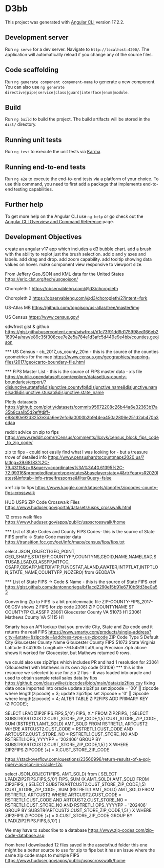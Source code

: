 # D3bb

This project was generated with [Angular CLI](https://github.com/angular/angular-cli) version 17.2.2.

## Development server

Run `ng serve` for a dev server. Navigate to `http://localhost:4200/`. The application will automatically reload if you change any of the source files.

## Code scaffolding

Run `ng generate component component-name` to generate a new component. You can also use `ng generate directive|pipe|service|class|guard|interface|enum|module`.

## Build

Run `ng build` to build the project. The build artifacts will be stored in the `dist/` directory.

## Running unit tests

Run `ng test` to execute the unit tests via [Karma](https://karma-runner.github.io).

## Running end-to-end tests

Run `ng e2e` to execute the end-to-end tests via a platform of your choice. To use this command, you need to first add a package that implements end-to-end testing capabilities.

## Further help

To get more help on the Angular CLI use `ng help` or go check out the [Angular CLI Overview and Command Reference](https://angular.io/cli) page.


## Development Objectives

create an angular v17 app which includes a d3 bubble chart.
add a brush with the ability to replot just the brush selection.
add x and y axes and labels.
add drag and drop.
add zoom capability.
add tooltip showing data values on hover.
make component view responsive to viewport size.

From Jeffery
GeoJSON and KML data for the United States
https://eric.clst.org/tech/usgeojson/

Choropleth 1
https://observablehq.com/@d3/choropleth

Choropleth 2
https://observablehq.com/@d3/choropleth/2?intent=fork

US-Atlas MB
https://github.com/topojson/us-atlas/tree/master/img

US Census
https://www.census.gov/

sdwfrost gist & github
https://gist.githubusercontent.com/sdwfrost/d1c73f91dd9d175998ed166eb216994a/raw/e89c35f308cee7e2e5a784e1d3afc5d449e9e4bb/counties.geojson

*** US Census - cb_2017_us_county_20m - this is the source of the counties geometries for the map
https://www.census.gov/geographies/mapping-files/2017/geo/carto-boundary-file.html


*** FIPS Master List - this is the source of FIPS master data - xls file
https://public.opendatasoft.com/explore/dataset/us-county-boundaries/export/?disjunctive.statefp&disjunctive.countyfp&disjunctive.name&disjunctive.namelsad&disjunctive.stusab&disjunctive.state_name

Plotly dataasets
https://github.com/plotly/datasets/commit/95672208c26b44a6e32363b17a35b8caa1b5d2ef#diff-e98d80e92d3253e3da6ee2efc6a0000b2b944ea450a2806e251d2ab470a3cdaa

reddit advice on zip to fips
https://www.reddit.com/r/Census/comments/llcsvk/census_block_fips_code_to_zip_code/

zip to fips - could not easily find what I was looking for - but a treasure trove of detailed info
https://www.censushardtocountmaps2020.us/?latlng=39.68183%2C-79.43115&z=6&query=coordinates%3A%3A40.61395%2C-72.99316&promotedfeaturetype=states&baselayerstate=4&rtrYear=sR2020latest&infotab=info-rtrselfresponse&filterQuery=false

xref zip to fips
https://www.kaggle.com/datasets/danofer/zipcodes-county-fips-crosswalk

HUD USPS ZIP Code Crosswalk Files
https://www.huduser.gov/portal/datasets/usps_crosswalk.html

12 cross walk files
https://www.huduser.gov/apps/public/uspscrosswalk/home

*** List of State Codes and County FIPS Codes- this is the source of State FIPS prefix -> State Code master data
https://transition.fcc.gov/oet/info/maps/census/fips/fips.txt


select JSON_OBJECT(GEO_POINT,
GEO_SHAPE,STATEFP,COUNTYFP,COUNTYNS,GEOID,NAME,NAMELSAD,STUSAB,LSAD,CLASSFP,MTFCC,
CSAFP,CBSAFP,METDIVFP,FUNCSTAT,ALAND,AWATER,INTPTLAT,INTPTLON,STATE_NAME,COUNTYFP_NOZERO)
 from GEODATA


*** List of State FIPS -> Code & Name - this is the source of State FIPS xref
https://gist.github.com/dantonnoriega/bf1acd2290e15b91e6710b6fd3be0a53

Converting Zip to FIPS is a bit problemmatic
file ZIP-COUNTY-FIPS_2017-06.CSV shows 2 FIPS for zip code 23061
ZIP	    COUNTYNAME	        ST  COUNTYFP	CLASSFP
23061	Gloucester County	VA	51073	    H1
23061	Mathews County	    VA	51115	    H1

Smarty has an API lookup that you provide City, State and Zip code and it returns the reall FIPS
https://www.smarty.com/products/single-address?city=&state=&zipcode=&address-type=us-zipcode
ZIP Code Type S
Default City Gloucester
County Name Gloucester
County FIPS 51073
State Virginia
Latitude 37.42635
Longitude -76.54519
Lat/Long Precision Zip5
above shows it worked for Gloucester, but Mathews returned 0 rows.


we could also use zip2fips which includes PR
and had 1 resolution for 23061 (Gloucester) with Mathews in its own zip code (23109)
*** this is the resource we selected to use for zip 2 fips - it was loaded into oracle and used to obtain sample retail sales data by fips
https://github.com/clauswilke/zipcodes/blob/main/data/zip2fips.csv
fixing data once imported into oracle
update zip2fips set zipcode = '00' || zipcode where length(zipcode) = 3;
update zip2fips set zipcode = '0' || zipcode where length(zipcode) = 4;
ALTER TABLE ZIP2FIPS ADD PRIMARY KEY (ZIPCODE);


SELECT LPAD(ZIP2FIPS.FIPS,5,'0') FIPS, X.* FROM ZIP2FIPS, (
SELECT SUBSTR(ARTCUST2.CUST_STORE_ZIP_CODE,1,5) CUST_STORE_ZIP_CODE
, SUM (RSTRETL1.AMT_SOLD) AMT_SOLD
FROM RSTRETL1, ARTCUST2
WHERE ARTCUST2.CUST_CODE = RSTRETL1.CUST_CODE
  AND ARTCUST2.CUST_STORE_NO = RSTRETL1.CUST_STORE_NO
AND RSTRETL1.OPS_YYYYPP = '202406'
GROUP BY SUBSTR(ARTCUST2.CUST_STORE_ZIP_CODE,1,5)
) X WHERE ZIP2FIPS.ZIPCODE (+) = X.CUST_STORE_ZIP_CODE

https://stackoverflow.com/questions/23560996/return-results-of-a-sql-query-as-json-in-oracle-12c

select JSON_OBJECT(FIPS, AMT_SOLD) from (
SELECT LPAD(ZIP2FIPS.FIPS,5,'0') FIPS, SUM (X.AMT_SOLD) AMT_SOLD FROM ZIP2FIPS, (
SELECT SUBSTR(ARTCUST2.CUST_STORE_ZIP_CODE,1,5) CUST_STORE_ZIP_CODE
, SUM (RSTRETL1.AMT_SOLD) AMT_SOLD
FROM RSTRETL1, ARTCUST2
WHERE ARTCUST2.CUST_CODE = RSTRETL1.CUST_CODE
  AND ARTCUST2.CUST_STORE_NO = RSTRETL1.CUST_STORE_NO
AND RSTRETL1.OPS_YYYYPP = '202406'
GROUP BY SUBSTR(ARTCUST2.CUST_STORE_ZIP_CODE,1,5)
) X WHERE ZIP2FIPS.ZIPCODE (+) = X.CUST_STORE_ZIP_CODE
GROUP BY LPAD(ZIP2FIPS.FIPS,5,'0')
)






We may have to subscribe to a database
https://www.zip-codes.com/zip-code-database.asp


from here I downloaded 12 files saved in the assets\hud folder
this one might be a better source to use for zip to fips
but it has an issue where the same zip code maps to multiple FIPS
https://www.huduser.gov/apps/public/uspscrosswalk/home
